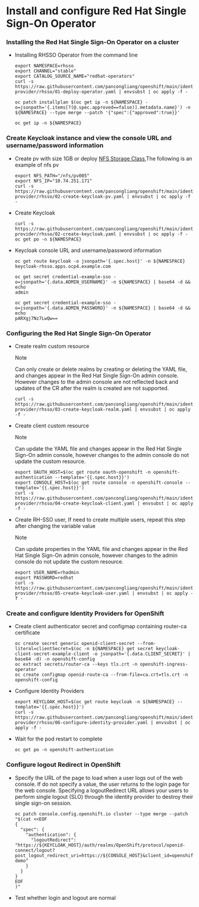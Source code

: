 # Install and configure Red Hat Single Sign-On Operator


### Installing the Red Hat Single Sign-On Operator on a cluster

* Installing RHSSO Operator from the command line
  ```
  export NAMESPACE=rhsso
  export CHANNEL="stable"
  export CATALOG_SOURCE_NAME="redhat-operators"  
  curl -s https://raw.githubusercontent.com/pancongliang/openshift/main/identity-provider/rhsso/01-deploy-operator.yaml | envsubst | oc apply -f -

  oc patch installplan $(oc get ip -n ${NAMESPACE} -o=jsonpath='{.items[?(@.spec.approved==false)].metadata.name}') -n ${NAMESPACE} --type merge --patch '{"spec":{"approved":true}}'

  oc get ip -n ${NAMESPACE}
  ```

### Create Keycloak instance and view the console URL and username/password information

* Create pv with size 1GB or deploy [NFS Storage Class](https://github.com/pancongliang/openshift/blob/main/storage/nfs-storageclass/readme.md),The following is an example of nfs pv
  
  ```
  export NFS_PATH="/nfs/pv005"
  export NFS_IP="10.74.251.171"
  curl -s https://raw.githubusercontent.com/pancongliang/openshift/main/identity-provider/rhsso/02-create-keycloak-pv.yaml | envsubst | oc apply -f -
  ```
  
* Create Keycloak
  ```
  curl -s https://raw.githubusercontent.com/pancongliang/openshift/main/identity-provider/rhsso/02-create-keycloak.yaml | envsubst | oc apply -f -
  oc get po -n ${NAMESPACE}
  ```
  
* Keycloak console URL and username/password information
  ```
  oc get route keycloak -o jsonpath='{.spec.host}' -n ${NAMESPACE}
  keycloak-rhsso.apps.ocp4.example.com

  oc get secret credential-example-sso -o=jsonpath='{.data.ADMIN_USERNAME}' -n ${NAMESPACE} | base64 -d && echo
  admin
  
  oc get secret credential-example-sso -o=jsonpath='{.data.ADMIN_PASSWORD}' -n ${NAMESPACE} | base64 -d && echo
  pARXgj7Nz7LwQw==
  ```
  
### Configuring the Red Hat Single Sign-On Operator

* Create realm custom resource
    > [!NOTE]  
    > Can only create or delete realms by creating or deleting the YAML file, and changes appear in the Red Hat Single Sign-On admin console.
    > However changes to the admin console are not reflected back and updates of the CR after the realm is created are not supported.
  ```  
  curl -s https://raw.githubusercontent.com/pancongliang/openshift/main/identity-provider/rhsso/03-create-keycloak-realm.yaml | envsubst | oc apply -f -
  ```

* Create client custom resource
    > [!NOTE]  
    > Can update the YAML file and changes appear in the Red Hat Single Sign-On admin console,
    > however changes to the admin console do not update the custom resource.
  ```
  export OAUTH_HOST=$(oc get route oauth-openshift -n openshift-authentication --template='{{.spec.host}}')
  export CONSOLE_HOST=$(oc get route console -n openshift-console --template='{{.spec.host}}')
  curl -s https://raw.githubusercontent.com/pancongliang/openshift/main/identity-provider/rhsso/04-create-keycloak-client.yaml | envsubst | oc apply -f -
  ```
  
* Create RH-SSO user, If need to create multiple users, repeat this step after changing the variable value
    > [!NOTE]  
    > Can update properties in the YAML file and changes appear in the Red Hat Single Sign-On admin console,
    > however changes to the admin console do not update the custom resource.
  ```
  export USER_NAME=rhadmin
  export PASSWORD=redhat
  curl -s https://raw.githubusercontent.com/pancongliang/openshift/main/identity-provider/rhsso/05-create-keycloak-user.yaml | envsubst | oc apply -f -
  ```

### Create and configure Identity Providers for OpenShift

* Create client authenticator secret and configmap containing router-ca certificate
  ```
  oc create secret generic openid-client-secret --from-literal=clientSecret=$(oc -n ${NAMESPACE} get secret keycloak-client-secret-example-client -o jsonpath='{.data.CLIENT_SECRET}' | base64 -d) -n openshift-config
  oc extract secrets/router-ca --keys tls.crt -n openshift-ingress-operator
  oc create configmap openid-route-ca --from-file=ca.crt=tls.crt -n openshift-config
  ```

* Configure Identity Providers
  ```
  export KEYCLOAK_HOST=$(oc get route keycloak -n ${NAMESPACE} --template='{{.spec.host}}')
  curl -s https://raw.githubusercontent.com/pancongliang/openshift/main/identity-provider/rhsso/06-configure-identity-provider.yaml | envsubst | oc apply -f -
  ```

* Wait for the pod restart to complete
  ```
  oc get po -n openshift-authentication
  ```

### Configure logout Redirect in OpenShift
* Specify the URL of the page to load when a user logs out of the web console.
  If do not specify a value, the user returns to the login page for the web console.
  Specifying a logoutRedirect URL allows your users to perform single logout (SLO) through the identity provider to destroy their single sign-on session.

  ```
  oc patch console.config.openshift.io cluster --type merge --patch "$(cat <<EOF
  {
    "spec": {
      "authentication": {
        "logoutRedirect": "https://${KEYCLOAK_HOST}/auth/realms/OpenShift/protocol/openid-connect/logout?post_logout_redirect_uri=https://${CONSOLE_HOST}&client_id=openshift-demo"
      }
    }
  }
  EOF
  )"
  ```

* Test whether login and logout are normal
  
